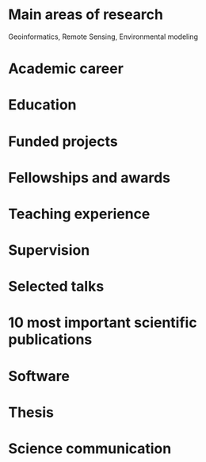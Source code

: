 Main areas of research
======================

Geoinformatics, Remote Sensing, Environmental modeling

Academic career
===============

<!-- # Experience non scientific -->
<!-- ```{r non-scientific} -->
<!-- my_employments %>%  -->
<!--   dplyr::filter(`employment-summary.role-title` == "Trainee") %>%  -->
<!--   vitae::detailed_entries( -->
<!--     what = glue::glue("{`employment-summary.role-title`} - {`employment-summary.department-name`}"), -->
<!--     when = glue::glue("{`employment-summary.start-date.year.value`} - {ifelse(is.na(`employment-summary.end-date.year.value`), 'Today', `employment-summary.end-date.year.value`)}"), -->
<!--     where = glue::glue("{`employment-summary.organization.name`}, {`employment-summary.organization.address.city`}{ifelse(is.na(`employment-summary.organization.address.region`), '', paste0(', ', `employment-summary.organization.address.region`))}, {countrycode::countrycode(sourcevar = `employment-summary.organization.address.country`, origin = 'iso2c', destination = 'country.name')}") -->
<!--   ) -->
<!-- ``` -->

Education
=========

Funded projects
===============

Fellowships and awards
======================

Teaching experience
===================

Supervision
===========

Selected talks
==============

<!-- # Journal review assignments -->
<!-- ```{r review-assignments} -->
<!-- my_peer_reviews -->
<!-- readr::read_csv("./data/supervisons.csv") %>%  -->
<!--   dplyr::arrange(desc(Year)) %>%  -->
<!--   vitae::detailed_entries( -->
<!--     what = Title, -->
<!--     when = Year, -->
<!--     where = glue::glue("{Organization}, {City}{ifelse(is.na(Region), '', paste0('-', Region))}, {Country}") -->
<!--   ) -->
<!-- ``` -->
<!-- # International cooperation partners -->

10 most important scientific publications
=========================================

Software
========

Thesis
======

Science communication
=====================

<!-- \newpage -->
<!-- # Publications -->
<!-- ## Peer reviewed publications  -->
<!-- ```{r peer-reviewed-publications} -->
<!-- # bibtypes: Article InProceedings Manual Misc MastersThesis PhdThesis TechReport -->
<!-- vitae::bibliography_entries(my_publications_file) %>%  -->
<!--   dplyr::filter(bibtype %in% c("Article", "InProceedings") & peer_reviewed == TRUE) %>% -->
<!--   dplyr::arrange(desc(year), desc(author), desc(title))  -->
<!-- ``` -->
<!-- ## Non peer reviewed publications -->
<!-- ```{r non-peer-reviewed-publications} -->
<!-- # bibtypes: Article InProceedings Manual Misc MastersThesis PhdThesis TechReport  -->
<!-- vitae::bibliography_entries(my_publications_file) %>% -->
<!--   dplyr::filter(bibtype %in% c("Article", "InProceedings") & full_paper == TRUE & peer_reviewed == FALSE) %>%  -->
<!--   dplyr::arrange(desc(year), desc(author), desc(title)) -->
<!-- ``` -->
